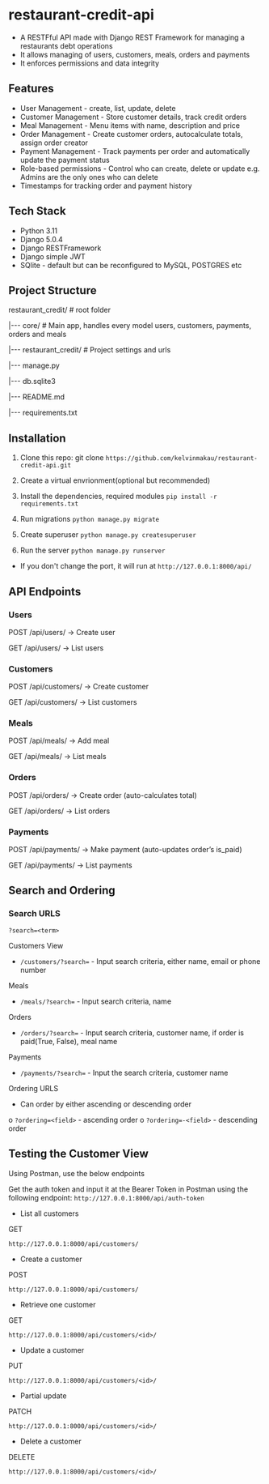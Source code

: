 # restaurant-credit-api

- A RESTFful API made with Django REST Framework for managing a restaurants debt operations
- It allows managing of users, customers, meals, orders and payments
- It enforces permissions and data integrity

## Features

- User Management - create, list, update, delete
- Customer Management - Store customer details, track credit orders
- Meal Management - Menu items with name, description and price
- Order Management - Create customer orders, autocalculate totals, assign order creator
- Payment Management - Track payments per order and automatically update the payment status
- Role-based permissions - Control who can create, delete or update e.g. Admins are the only ones who can delete
- Timestamps for tracking order and payment history

## Tech Stack

- Python 3.11
- Django 5.0.4
- Django RESTFramework
- Django simple JWT
- SQlite - default but can be reconfigured to MySQL, POSTGRES etc

## Project Structure

restaurant_credit/ # root folder

|--- core/ # Main app, handles every model users, customers, payments, orders and meals

|--- restaurant_credit/ # Project settings and urls

|--- manage.py

|--- db.sqlite3

|--- README.md

|--- requirements.txt

## Installation

1. Clone this repo:
git clone `https://github.com/kelvinmakau/restaurant-credit-api.git`

2. Create a virtual envrionment(optional but recommended)

3. Install the dependencies, required modules
`pip install -r requirements.txt`

4. Run migrations
`python manage.py migrate`

5. Create superuser
`python manage.py createsuperuser`

6. Run the server
`python manage.py runserver`

- If you don't change the port, it will run at `http://127.0.0.1:8000/api/`

## API Endpoints

### Users

POST /api/users/ → Create user

GET /api/users/ → List users

### Customers

POST /api/customers/ → Create customer

GET /api/customers/ → List customers

### Meals

POST /api/meals/ → Add meal

GET /api/meals/ → List meals

### Orders

POST /api/orders/ → Create order (auto-calculates total)

GET /api/orders/ → List orders

### Payments

POST /api/payments/ → Make payment (auto-updates order’s is_paid)

GET /api/payments/ → List payments

## Search and Ordering

### Search URLS

`?search=<term>`

Customers View

- `/customers/?search=` - Input search criteria, either name, email or phone number

Meals

- `/meals/?search=` - Input search criteria, name

Orders

- `/orders/?search=` - Input search criteria, customer name, if order is paid(True, False), meal name

Payments

- `/payments/?search=` - Input the search criteria, customer name

Ordering URLS

- Can order by either ascending or descending order

o `?ordering=<field>` - ascending order
o `?ordering=-<field>` - descending order

## Testing the Customer View

Using Postman, use the below endpoints

Get the auth token and input it at the Bearer Token in Postman using the following endpoint:
`http://127.0.0.1:8000/api/auth-token`

- List all customers

GET

`http://127.0.0.1:8000/api/customers/`

- Create a customer

POST

`http://127.0.0.1:8000/api/customers/`

- Retrieve one customer

GET

`http://127.0.0.1:8000/api/customers/<id>/`

- Update a customer

PUT

`http://127.0.0.1:8000/api/customers/<id>/`

- Partial update

PATCH

`http://127.0.0.1:8000/api/customers/<id>/`

- Delete a customer

DELETE

`http://127.0.0.1:8000/api/customers/<id>/`
